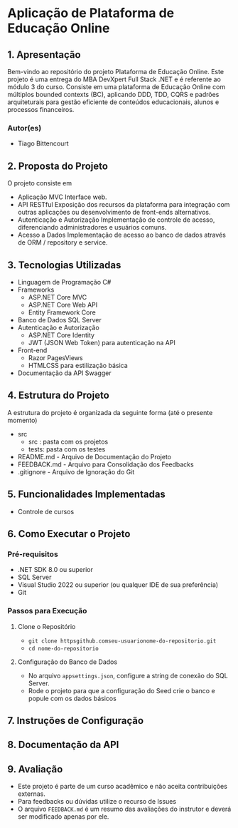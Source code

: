# Aplicação de Plataforma de Educação Online

## 1. Apresentação

Bem-vindo ao repositório do projeto Plataforma de Educação Online. Este projeto é uma entrega do MBA DevXpert Full Stack .NET e é referente ao módulo 3 do curso.
Consiste em uma plataforma de Educação Online  com múltiplos bounded contexts (BC), aplicando DDD, TDD, CQRS e padrões arquiteturais para gestão eficiente de
conteúdos educacionais, alunos e processos financeiros. 

### Autor(es)
- Tiago Bittencourt

## 2. Proposta do Projeto

O projeto consiste em

- Aplicação MVC Interface web.
- API RESTful Exposição dos recursos da plataforma para integração com outras aplicações ou desenvolvimento de front-ends alternativos.
- Autenticação e Autorização Implementação de controle de acesso, diferenciando administradores e usuários comuns.
- Acesso a Dados Implementação de acesso ao banco de dados através de ORM / repository e service.

## 3. Tecnologias Utilizadas

- Linguagem de Programação C#
- Frameworks
  - ASP.NET Core MVC
  - ASP.NET Core Web API
  - Entity Framework Core
- Banco de Dados SQL Server
- Autenticação e Autorização
  - ASP.NET Core Identity
  - JWT (JSON Web Token) para autenticação na API
- Front-end
  - Razor PagesViews
  - HTMLCSS para estilização básica
- Documentação da API Swagger

## 4. Estrutura do Projeto

A estrutura do projeto é organizada da seguinte forma (até o presente momento)


- src
  - src : pasta com os projetos 
  - tests: pasta com os testes
- README.md - Arquivo de Documentação do Projeto
- FEEDBACK.md - Arquivo para Consolidação dos Feedbacks
- .gitignore - Arquivo de Ignoração do Git

## 5. Funcionalidades Implementadas

- Controle de cursos


## 6. Como Executar o Projeto

### Pré-requisitos

- .NET SDK 8.0 ou superior
- SQL Server
- Visual Studio 2022 ou superior (ou qualquer IDE de sua preferência)
- Git

### Passos para Execução

1. Clone o Repositório
   - `git clone httpsgithub.comseu-usuarionome-do-repositorio.git`
   - `cd nome-do-repositorio`

2. Configuração do Banco de Dados
   - No arquivo `appsettings.json`, configure a string de conexão do SQL Server.
   - Rode o projeto para que a configuração do Seed crie o banco e popule com os dados básicos


## 7. Instruções de Configuração


## 8. Documentação da API



## 9. Avaliação

- Este projeto é parte de um curso acadêmico e não aceita contribuições externas. 
- Para feedbacks ou dúvidas utilize o recurso de Issues
- O arquivo `FEEDBACK.md` é um resumo das avaliações do instrutor e deverá ser modificado apenas por ele.
